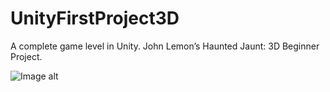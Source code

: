 # UnityFirstProject3D
A complete game level in Unity. John Lemon’s Haunted Jaunt: 3D Beginner Project.

![Image alt](https://github.com/helGranda/UnityFirstProject3D/blob/master/Screen%20Shot%202020-01-29%20at%2006.42.24.png "John Lemon’s Haunted Jaunt: 3D Beginner Project")
